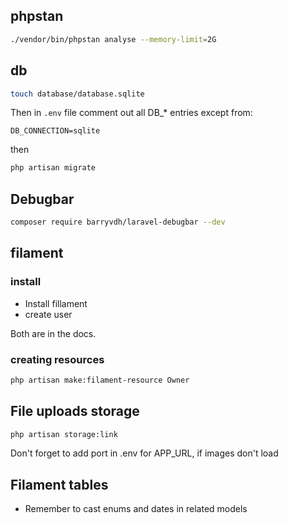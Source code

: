 ## phpstan

```bash
./vendor/bin/phpstan analyse --memory-limit=2G
```

## db

```bash
touch database/database.sqlite
```

Then in `.env` file comment out all DB_* entries except from:
```
DB_CONNECTION=sqlite
```

then 
```bash
php artisan migrate
```

## Debugbar
```bash
composer require barryvdh/laravel-debugbar --dev
```

## filament

### install
* Install fillament
* create user

Both are in the docs.

### creating resources
```bash
php artisan make:filament-resource Owner
```

## File uploads storage

```bash
php artisan storage:link
```

Don't forget to add port in .env for APP_URL, if images don't load

## Filament tables

* Remember to cast enums and dates in related models